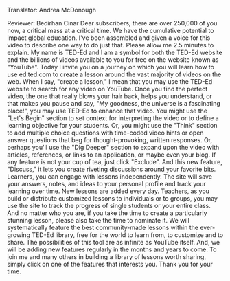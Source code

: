 

Translator: Andrea McDonough

Reviewer: Bedirhan Cinar
Dear subscribers,
there are over 250,000 of you now,
a critical mass
at a critical time.
We have the cumulative potential
to impact global education.
I&#39;ve been assembled and given a voice for this video
to describe one way to do just that.
Please allow me 2.5 minutes to explain.
My name is TED-Ed
and I am a symbol for both the TED-Ed website
and the billions of videos available to you for free
on the website known as &quot;YouTube&quot;.
Today I invite you on a journey
on which you will learn how to use
ed.ted.com to create a lesson
around the vast majority of videos on the web.
When I say, &quot;create a lesson,&quot;
I mean that you may use the TED-Ed website
to search for any video on YouTube.
Once you find the perfect video,
the one that really blows your hair back,
helps you understand,
or that makes you pause and say,
&quot;My goodness, the universe is a fascinating place!&quot;,
you may use TED-Ed to enhance that video.
You might use the &quot;Let&#39;s Begin&quot; section
to set context for interpreting the video
or to define a learning objective for your students.
Or, you might use the &quot;Think&quot; section
to add multiple choice questions
with time-coded video hints
or open answer questions
that beg for thought-provoking, written responses.
Or, perhaps you&#39;ll use the &quot;Dig Deeper&quot; section
to expand upon the video with articles,
references,
or links to an application,
or maybe even your blog.
If any feature is not your cup of tea,
just click &quot;Exclude&quot;.
And this new feature, &quot;Discuss,&quot;
it lets you create riveting discussions
around your favorite bits.
Learners, you can engage with lessons independently.
The site will save your answers, notes, and ideas
to your personal profile
and track your learning over time.
New lessons are added every day.
Teachers, as you build or distribute customized lessons
to individuals or to groups,
you may use the site to track the progress
of single students or your entire class.
And no matter who you are,
if you take the time to create a particularly stunning lesson,
please also take the time to nominate it.
We will systematically feature
the best community-made lessons
within the ever-growing TED-Ed library,
free for the world to learn from,
to customize and to share.
The possibilities of this tool
are as infinite as YouTube itself.
And, we will be adding new features regularly
in the months and years to come.
To join me and many others
in building a library of lessons worth sharing,
simply click on one of the features that interests you.
Thank you for your time.
